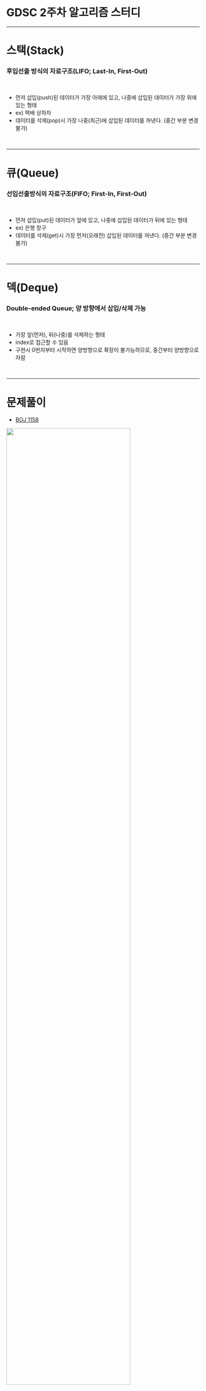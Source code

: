 # GDSC 2주차 알고리즘 스터디
***
# 스택(Stack) 
### 후입선출 방식의 자료구조(LIFO; Last-In, First-Out)

<br>

  * 먼저 삽입(push)된 데이터가 가장 아래에 있고, 나중에 삽입된 데이터가 가장 위에 있는 형태
  * ex) 택배 상하차
  * 데이터를 삭제(pop)시 가장 나중(최근)에 삽입된 데이터를 꺼낸다. (중간 부분 변경 불가)

<br>

***

# 큐(Queue)
###  선입선출방식의 자료구조(FIFO; First-In, First-Out)

<br>

  * 먼저 삽입(put)된 데이터가 앞에 있고, 나중에 삽입된 데이터가 뒤에 있는 형태
  * ex) 은행 창구
  * 데이터를 삭제(get)시 가장 먼저(오래전) 삽입된 데이터를 꺼낸다. (중간 부분 변경 불가)


<br>

***

# 덱(Deque) 
### Double-ended Queue; 양 방향에서 삽입/삭제 가능

<br>

  * 가장 앞(먼저), 뒤(나중)를 삭제하는 형태
  * index로 접근할 수 있음
  * 구현시 0번지부터 시작하면 양방향으로 확장이 불가능하므로, 중간부터 양방향으로 자람


<br>

***



# 문제풀이

* [BOJ 1158](https://www.acmicpc.net/problem/1158)
<img src="https://user-images.githubusercontent.com/68985625/135991520-47325f14-16e3-4682-8ac1-704e66d239d7.png" width="80%">


 - 핵심 풀이
  + 시작 후 시작점의 명확히 파악하는 것이 중요함
  + 처음에 있던 원소가 마지막으로 가서 반복됨 -> Queue
  + 제거가 되지 않으면 다시 넣어주고(push), 제거되면 pop
  + 벡터를 활용할 경우, 벡터 두 개 혹은 한 벡터의 인덱스를 갖고 활용(큐가 더 간단함)

<br><br>

* [BOJ 9012](https://www.acmicpc.net/problem/9012)
<img src="https://user-images.githubusercontent.com/68985625/135991675-dc663d21-e624-4830-a074-79c04561b972.png" width="80%">     


 - 핵심 풀이     
  + 올바른 괄호 문자열이 되기 위한 조건: 여는 괄호와 닫는 괄호의 개수가 동일해야함     
  + 올바른 괄호 문자열은 생략 가능함     
  + 닫는 괄호는 그보다 앞에 있으면서 여는 괄호 중 가장 뒤에 있는 여는 괄호와 매칭되어야 함(가장 마지막에 들어온 원소가 가장 먼저 나감) -> Stack     

<br><br>

* [BOJ 3078](https://www.acmicpc.net/problem/3078)
<img src="https://user-images.githubusercontent.com/68985625/135991855-27df263a-597e-4ee2-9dc8-307b0b67dfe3.png" width="80%">    


 - 핵심 풀이     
  + 학생들이 이미 성적 순으로 주어져 있음 -> 순서대로 탐색하면 됨     
  + x등 학생과 좋은 친구가 될 수 있는 등수의 범위: [max(1, x-k), min(x+k, N)]     
  + x에서 x+1로, x+k+1 넘어갈 때, x+2k+2 번째 학생으로 넘어가면 그 뒤의 학생은 좋은 친구가 될 수 없음     
  + 먼저 좋은 친구가 될 수 있는 학생을 추가했다가 더이상 불가하면 삭제 -> Queue     
  + 현재 큐에 있으면서 내 이름과 동일한 길이인 학생의 수를 더하면 됨     

<br><br>

* [BOJ 18115](https://www.acmicpc.net/problem/18115)
<img src="https://user-images.githubusercontent.com/68985625/135991932-7a8f5e85-e85c-4be8-9438-ccc41556b678.png" width="80%">     


 - 핵심 풀이     
  + 최종적으로 위에서부터 순서대로 적혀있음     
  + 제일 먼저 놓는 카드가 N부터 마지막이 1까지     
  + 카드 더미를 거꾸로 구성하는 것이 중요함     
  + 현재 존재하는 카드를 앞에서도/뒤에서도 삭제 가능함 -> Deque     
  + 두 번째에 삽입하는 경우: 앞에 있는 원소를 빼서 3을 넣고 다시 2를 앞에 넣어주면 두 번째 넣는 것과 동일     


***
